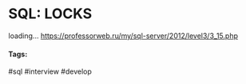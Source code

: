 # SQL: LOCKS

loading...
https://professorweb.ru/my/sql-server/2012/level3/3_15.php

#### Tags:
#sql #interview #develop 
